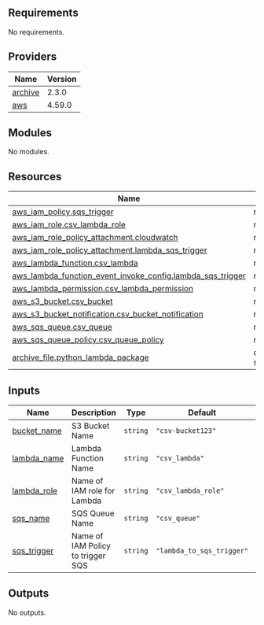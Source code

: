 <!-- BEGIN_TF_DOCS -->
## Requirements

No requirements.

## Providers

| Name | Version |
|------|---------|
| <a name="provider_archive"></a> [archive](#provider\_archive) | 2.3.0 |
| <a name="provider_aws"></a> [aws](#provider\_aws) | 4.59.0 |

## Modules

No modules.

## Resources

| Name | Type |
|------|------|
| [aws_iam_policy.sqs_trigger](https://registry.terraform.io/providers/hashicorp/aws/latest/docs/resources/iam_policy) | resource |
| [aws_iam_role.csv_lambda_role](https://registry.terraform.io/providers/hashicorp/aws/latest/docs/resources/iam_role) | resource |
| [aws_iam_role_policy_attachment.cloudwatch](https://registry.terraform.io/providers/hashicorp/aws/latest/docs/resources/iam_role_policy_attachment) | resource |
| [aws_iam_role_policy_attachment.lambda_sqs_trigger](https://registry.terraform.io/providers/hashicorp/aws/latest/docs/resources/iam_role_policy_attachment) | resource |
| [aws_lambda_function.csv_lambda](https://registry.terraform.io/providers/hashicorp/aws/latest/docs/resources/lambda_function) | resource |
| [aws_lambda_function_event_invoke_config.lambda_sqs_trigger](https://registry.terraform.io/providers/hashicorp/aws/latest/docs/resources/lambda_function_event_invoke_config) | resource |
| [aws_lambda_permission.csv_lambda_permission](https://registry.terraform.io/providers/hashicorp/aws/latest/docs/resources/lambda_permission) | resource |
| [aws_s3_bucket.csv_bucket](https://registry.terraform.io/providers/hashicorp/aws/latest/docs/resources/s3_bucket) | resource |
| [aws_s3_bucket_notification.csv_bucket_notification](https://registry.terraform.io/providers/hashicorp/aws/latest/docs/resources/s3_bucket_notification) | resource |
| [aws_sqs_queue.csv_queue](https://registry.terraform.io/providers/hashicorp/aws/latest/docs/resources/sqs_queue) | resource |
| [aws_sqs_queue_policy.csv_queue_policy](https://registry.terraform.io/providers/hashicorp/aws/latest/docs/resources/sqs_queue_policy) | resource |
| [archive_file.python_lambda_package](https://registry.terraform.io/providers/hashicorp/archive/latest/docs/data-sources/file) | data source |

## Inputs

| Name | Description | Type | Default | Required |
|------|-------------|------|---------|:--------:|
| <a name="input_bucket_name"></a> [bucket\_name](#input\_bucket\_name) | S3 Bucket Name | `string` | `"csv-bucket123"` | no |
| <a name="input_lambda_name"></a> [lambda\_name](#input\_lambda\_name) | Lambda Function Name | `string` | `"csv_lambda"` | no |
| <a name="input_lambda_role"></a> [lambda\_role](#input\_lambda\_role) | Name of IAM role for Lambda | `string` | `"csv_lambda_role"` | no |
| <a name="input_sqs_name"></a> [sqs\_name](#input\_sqs\_name) | SQS Queue Name | `string` | `"csv_queue"` | no |
| <a name="input_sqs_trigger"></a> [sqs\_trigger](#input\_sqs\_trigger) | Name of IAM Policy to trigger SQS | `string` | `"lambda_to_sqs_trigger"` | no |

## Outputs

No outputs.
<!-- END_TF_DOCS -->